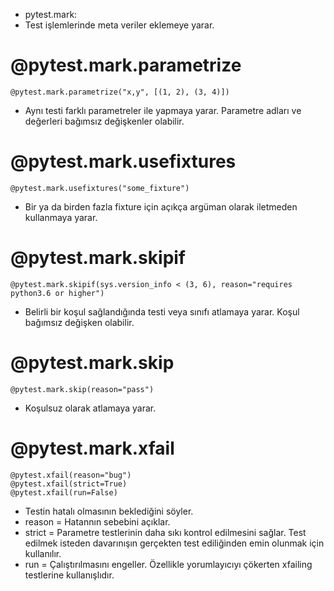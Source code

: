 * pytest.mark:
* Test işlemlerinde meta veriler eklemeye yarar.
# @pytest.mark.parametrize
	@pytest.mark.parametrize("x,y", [(1, 2), (3, 4)])
- Aynı testi farklı parametreler ile yapmaya yarar. Parametre adları ve değerleri bağımsız değişkenler olabilir.
#	@pytest.mark.usefixtures
	@pytest.mark.usefixtures("some_fixture")
- Bir ya da birden fazla fixture için açıkça argüman olarak iletmeden kullanmaya yarar.
# @pytest.mark.skipif
	@pytest.mark.skipif(sys.version_info < (3, 6), reason="requires python3.6 or higher")
- Belirli bir koşul sağlandığında testi veya sınıfı atlamaya yarar. Koşul bağımsız değişken olabilir.
# @pytest.mark.skip
	@pytest.mark.skip(reason="pass")
- Koşulsuz olarak atlamaya yarar. 
# @pytest.mark.xfail
	@pytest.xfail(reason="bug")
	@pytest.xfail(strict=True)
	@pytest.xfail(run=False)
- Testin hatalı olmasının beklediğini söyler.
- reason = Hatannın sebebini açıklar.
- strict = Parametre testlerinin daha sıkı kontrol edilmesini sağlar. Test edilmek isteden davarınışın gerçekten test ediliğinden emin olunmak için kullanılır. 
- run = Çalıştırılmasını engeller. Özellikle yorumlayıcıyı çökerten xfailing testlerine kullanışlıdır.
